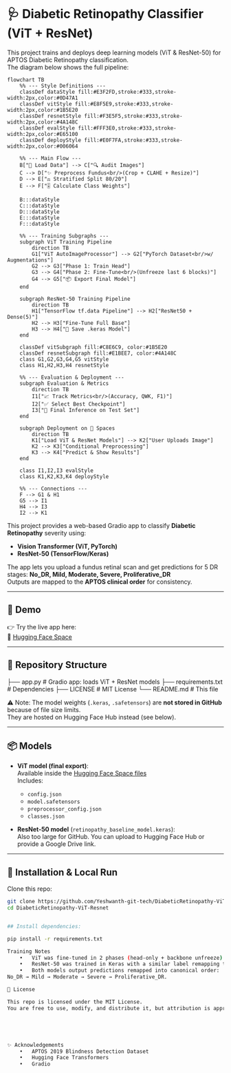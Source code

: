 # 🩺 Diabetic Retinopathy Classifier (ViT + ResNet)


This project trains and deploys deep learning models (ViT & ResNet-50) for APTOS Diabetic Retinopathy classification.  
The diagram below shows the full pipeline:

```mermaid
flowchart TB
    %% --- Style Definitions ---
    classDef dataStyle fill:#E3F2FD,stroke:#333,stroke-width:2px,color:#0D47A1
    classDef vitStyle fill:#E8F5E9,stroke:#333,stroke-width:2px,color:#1B5E20
    classDef resnetStyle fill:#F3E5F5,stroke:#333,stroke-width:2px,color:#4A148C
    classDef evalStyle fill:#FFF3E0,stroke:#333,stroke-width:2px,color:#E65100
    classDef deployStyle fill:#E0F7FA,stroke:#333,stroke-width:2px,color:#006064

    %% --- Main Flow ---
    B["📄 Load Data"] --> C["🔍 Audit Images"]
    C --> D["✨ Preprocess Fundus<br/>(Crop + CLAHE + Resize)"]
    D --> E["⚖️ Stratified Split 80/20"]
    E --> F["🎚️ Calculate Class Weights"]
    
    B:::dataStyle
    C:::dataStyle
    D:::dataStyle
    E:::dataStyle
    F:::dataStyle

    %% --- Training Subgraphs ---
    subgraph ViT Training Pipeline
        direction TB
        G1["ViT AutoImageProcessor"] --> G2["PyTorch Dataset<br/>w/ Augmentations"]
        G2 --> G3["Phase 1: Train Head"]
        G3 --> G4["Phase 2: Fine-Tune<br/>(Unfreeze last 6 blocks)"]
        G4 --> G5["📦 Export Final Model"]
    end
    
    subgraph ResNet-50 Training Pipeline
        direction TB
        H1["TensorFlow tf.data Pipeline"] --> H2["ResNet50 + Dense(5)"]
        H2 --> H3["Fine-Tune Full Base"]
        H3 --> H4["💾 Save .keras Model"]
    end

    classDef vitSubgraph fill:#C8E6C9, color:#1B5E20
    classDef resnetSubgraph fill:#E1BEE7, color:#4A148C
    class G1,G2,G3,G4,G5 vitStyle
    class H1,H2,H3,H4 resnetStyle

    %% --- Evaluation & Deployment ---
    subgraph Evaluation & Metrics
        direction TB
        I1["📈 Track Metrics<br/>(Accuracy, QWK, F1)"]
        I2["✅ Select Best Checkpoint"]
        I3["🧪 Final Inference on Test Set"]
    end
    
    subgraph Deployment on 🤗 Spaces
        direction TB
        K1["Load ViT & ResNet Models"] --> K2["User Uploads Image"]
        K2 --> K3["Conditional Preprocessing"]
        K3 --> K4["Predict & Show Results"]
    end

    class I1,I2,I3 evalStyle
    class K1,K2,K3,K4 deployStyle

    %% --- Connections ---
    F --> G1 & H1
    G5 --> I1
    H4 --> I3
    I2 --> K1
```

This project provides a web-based Gradio app to classify **Diabetic Retinopathy** severity using:
- **Vision Transformer (ViT, PyTorch)**  
- **ResNet-50 (TensorFlow/Keras)**  

The app lets you upload a fundus retinal scan and get predictions for 5 DR stages:
**No_DR, Mild, Moderate, Severe, Proliferative_DR**  
Outputs are mapped to the **APTOS clinical order** for consistency.

---

## 🚀 Demo

👉 Try the live app here:  
🔗 [Hugging Face Space](https://huggingface.co/spaces/Yeshwanth2410/DiabeticRetinopath-ViT-Resnet)

---

## 📂 Repository Structure

├── app.py                   # Gradio app: loads ViT + ResNet models
├── requirements.txt         # Dependencies
├── LICENSE                  # MIT License
└── README.md                # This file




⚠️ Note: The model weights (`.keras`, `.safetensors`) are **not stored in GitHub** because of file size limits.  
They are hosted on Hugging Face Hub instead (see below).

---

## 📦 Models

- **ViT model (final export)**:  
  Available inside the [Hugging Face Space files](https://huggingface.co/spaces/Yeshwanth2410/DiabeticRetinopath-ViT-Resnet/tree/main/dr-vit-EXPORT-final)  
  Includes:
  - `config.json`  
  - `model.safetensors`  
  - `preprocessor_config.json`  
  - `classes.json`

- **ResNet-50 model** (`retinopathy_baseline_model.keras`):  
  Also too large for GitHub. You can upload to Hugging Face Hub or provide a Google Drive link.

---

## 🔧 Installation & Local Run

Clone this repo:
```bash
git clone https://github.com/Yeshwanth-git-tech/DiabeticRetinopathy-ViT-Resnet.git
cd DiabeticRetinopathy-ViT-Resnet


## Install dependencies:

pip install -r requirements.txt

Training Notes
	•	ViT was fine-tuned in 2 phases (head-only + backbone unfreeze) with class-balanced loss.
	•	ResNet-50 was trained in Keras with a similar label remapping to match APTOS dataset order.
	•	Both models output predictions remapped into canonical order:
No_DR → Mild → Moderate → Severe → Proliferative_DR.

📜 License

This repo is licensed under the MIT License.
You are free to use, modify, and distribute it, but attribution is appreciated.





✨ Acknowledgements
	•	APTOS 2019 Blindness Detection Dataset
	•	Hugging Face Transformers
	•	Gradio
